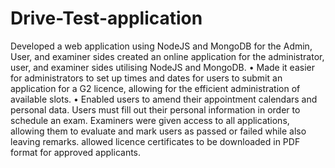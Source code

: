 # Drive-Test-application
Developed a web application using NodeJS and MongoDB for the Admin, User, and examiner sides
created an online application for the administrator, user, and examiner sides utilising NodeJS and MongoDB.
• Made it easier for administrators to set up times and dates for users to submit an application for a G2 licence, allowing for the efficient administration of available slots.
• Enabled users to amend their appointment calendars and personal data. Users must fill out their personal information in order to schedule an exam. Examiners were given access to all applications, allowing them to evaluate and mark users as passed or failed while also leaving remarks. allowed licence certificates to be downloaded in PDF format for approved applicants.
